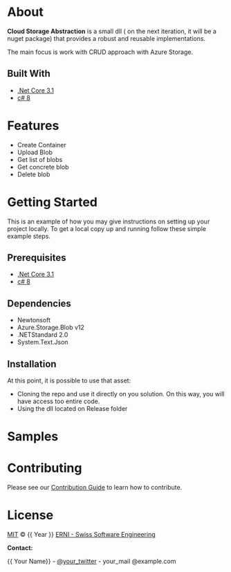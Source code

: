 # About 
**Cloud Storage Abstraction** is a small dll ( on the next iteration, it will be a nuget package) that provides a robust and reusable implementations. 

The main focus is work with CRUD approach with Azure Storage.

## Built With

- [.Net Core 3.1](https://docs.microsoft.com/es-es/dotnet/core/whats-new/dotnet-core-3-1)
- [c# 8](https://docs.microsoft.com/es-es/dotnet/csharp/whats-new/csharp-8)


# Features
- Create Container
- Upload Blob
- Get list of blobs
- Get concrete blob
- Delete blob

# Getting Started
This is an example of how you may give instructions on setting up your project locally. To get a local copy up and running follow these simple example steps.

## Prerequisites

 - [.Net Core 3.1](https://docs.microsoft.com/es-es/dotnet/core/whats-new/dotnet-core-3-1)
- [c# 8](https://docs.microsoft.com/es-es/dotnet/csharp/whats-new/csharp-8)


## Dependencies

- Newtonsoft 
- Azure.Storage.Blob v12 
- .NETStandard 2.0
- System.Text.Json

## Installation
At this point, it is possible to use that asset:
- Cloning the repo and use it directly on you solution. On this way, you will have access too entire code. 
- Using the dll located on Release folder

# Samples



# Contributing

Please see our [Contribution Guide](CONTRIBUTING.md) to learn how to contribute.

# License

[MIT](LICENSE) © {{ Year }} [ERNI - Swiss Software Engineering](https://www.betterask.erni)

**Contact:** 

{{ Your Name}}  - [@your_twitter](https://twitter.com/your_username) - your_mail
@example.com